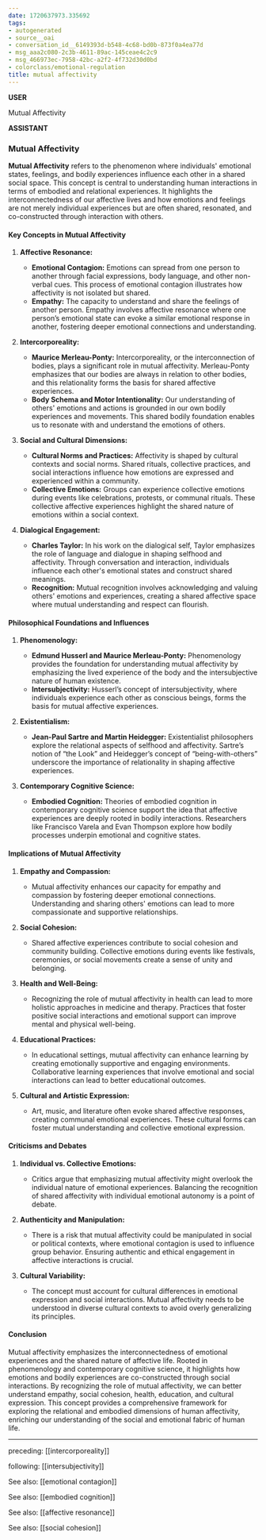 ```yaml
---
date: 1720637973.335692
tags:
- autogenerated
- source__oai
- conversation_id__6149393d-b548-4c68-bd0b-873f0a4ea77d
- msg_aaa2c080-2c3b-4611-89ac-145ceae4c2c9
- msg_466973ec-7958-42bc-a2f2-4f732d30d0bd
- colorclass/emotional-regulation
title: mutual affectivity
---
```


**USER**

Mutual Affectivity


**ASSISTANT**

### Mutual Affectivity

**Mutual Affectivity** refers to the phenomenon where individuals' emotional states, feelings, and bodily experiences influence each other in a shared social space. This concept is central to understanding human interactions in terms of embodied and relational experiences. It highlights the interconnectedness of our affective lives and how emotions and feelings are not merely individual experiences but are often shared, resonated, and co-constructed through interaction with others.

#### Key Concepts in Mutual Affectivity

1. **Affective Resonance:**
   - **Emotional Contagion:** Emotions can spread from one person to another through facial expressions, body language, and other non-verbal cues. This process of emotional contagion illustrates how affectivity is not isolated but shared.
   - **Empathy:** The capacity to understand and share the feelings of another person. Empathy involves affective resonance where one person’s emotional state can evoke a similar emotional response in another, fostering deeper emotional connections and understanding.

2. **Intercorporeality:**
   - **Maurice Merleau-Ponty:** Intercorporeality, or the interconnection of bodies, plays a significant role in mutual affectivity. Merleau-Ponty emphasizes that our bodies are always in relation to other bodies, and this relationality forms the basis for shared affective experiences.
   - **Body Schema and Motor Intentionality:** Our understanding of others' emotions and actions is grounded in our own bodily experiences and movements. This shared bodily foundation enables us to resonate with and understand the emotions of others.

3. **Social and Cultural Dimensions:**
   - **Cultural Norms and Practices:** Affectivity is shaped by cultural contexts and social norms. Shared rituals, collective practices, and social interactions influence how emotions are expressed and experienced within a community.
   - **Collective Emotions:** Groups can experience collective emotions during events like celebrations, protests, or communal rituals. These collective affective experiences highlight the shared nature of emotions within a social context.

4. **Dialogical Engagement:**
   - **Charles Taylor:** In his work on the dialogical self, Taylor emphasizes the role of language and dialogue in shaping selfhood and affectivity. Through conversation and interaction, individuals influence each other's emotional states and construct shared meanings.
   - **Recognition:** Mutual recognition involves acknowledging and valuing others' emotions and experiences, creating a shared affective space where mutual understanding and respect can flourish.

#### Philosophical Foundations and Influences

1. **Phenomenology:**
   - **Edmund Husserl and Maurice Merleau-Ponty:** Phenomenology provides the foundation for understanding mutual affectivity by emphasizing the lived experience of the body and the intersubjective nature of human existence.
   - **Intersubjectivity:** Husserl’s concept of intersubjectivity, where individuals experience each other as conscious beings, forms the basis for mutual affective experiences.

2. **Existentialism:**
   - **Jean-Paul Sartre and Martin Heidegger:** Existentialist philosophers explore the relational aspects of selfhood and affectivity. Sartre’s notion of “the Look” and Heidegger’s concept of “being-with-others” underscore the importance of relationality in shaping affective experiences.

3. **Contemporary Cognitive Science:**
   - **Embodied Cognition:** Theories of embodied cognition in contemporary cognitive science support the idea that affective experiences are deeply rooted in bodily interactions. Researchers like Francisco Varela and Evan Thompson explore how bodily processes underpin emotional and cognitive states.

#### Implications of Mutual Affectivity

1. **Empathy and Compassion:**
   - Mutual affectivity enhances our capacity for empathy and compassion by fostering deeper emotional connections. Understanding and sharing others' emotions can lead to more compassionate and supportive relationships.

2. **Social Cohesion:**
   - Shared affective experiences contribute to social cohesion and community building. Collective emotions during events like festivals, ceremonies, or social movements create a sense of unity and belonging.

3. **Health and Well-Being:**
   - Recognizing the role of mutual affectivity in health can lead to more holistic approaches in medicine and therapy. Practices that foster positive social interactions and emotional support can improve mental and physical well-being.

4. **Educational Practices:**
   - In educational settings, mutual affectivity can enhance learning by creating emotionally supportive and engaging environments. Collaborative learning experiences that involve emotional and social interactions can lead to better educational outcomes.

5. **Cultural and Artistic Expression:**
   - Art, music, and literature often evoke shared affective responses, creating communal emotional experiences. These cultural forms can foster mutual understanding and collective emotional expression.

#### Criticisms and Debates

1. **Individual vs. Collective Emotions:**
   - Critics argue that emphasizing mutual affectivity might overlook the individual nature of emotional experiences. Balancing the recognition of shared affectivity with individual emotional autonomy is a point of debate.

2. **Authenticity and Manipulation:**
   - There is a risk that mutual affectivity could be manipulated in social or political contexts, where emotional contagion is used to influence group behavior. Ensuring authentic and ethical engagement in affective interactions is crucial.

3. **Cultural Variability:**
   - The concept must account for cultural differences in emotional expression and social interactions. Mutual affectivity needs to be understood in diverse cultural contexts to avoid overly generalizing its principles.

#### Conclusion

Mutual affectivity emphasizes the interconnectedness of emotional experiences and the shared nature of affective life. Rooted in phenomenology and contemporary cognitive science, it highlights how emotions and bodily experiences are co-constructed through social interactions. By recognizing the role of mutual affectivity, we can better understand empathy, social cohesion, health, education, and cultural expression. This concept provides a comprehensive framework for exploring the relational and embodied dimensions of human affectivity, enriching our understanding of the social and emotional fabric of human life.


---

preceding: [[intercorporeality]]  


following: [[intersubjectivity]]

See also: [[emotional contagion]]


See also: [[embodied cognition]]


See also: [[affective resonance]]


See also: [[social cohesion]]